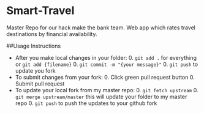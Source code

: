 Smart-Travel
============

Master Repo for our hack make the bank team. Web app which rates travel destinations by financial availability.


##Usage Instructions

- After you make local changes in your folder:
	0. `git add .` for everything or `git add {filename}`
	0. `git commit -m "{your message}"`
	0.  `git push` to update you fork
- To submit changes from your fork:
	0. Click green pull request button
	0. Submit pull request
- To update your local fork from my master repo:
	0. `git fetch upstream`
	0. `git merge upstream/master` this will update your folder to my master repo
	0. `git push` to push the updates to your github fork
